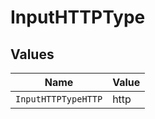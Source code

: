 # InputHTTPType


## Values

| Name                | Value               |
| ------------------- | ------------------- |
| `InputHTTPTypeHTTP` | http                |